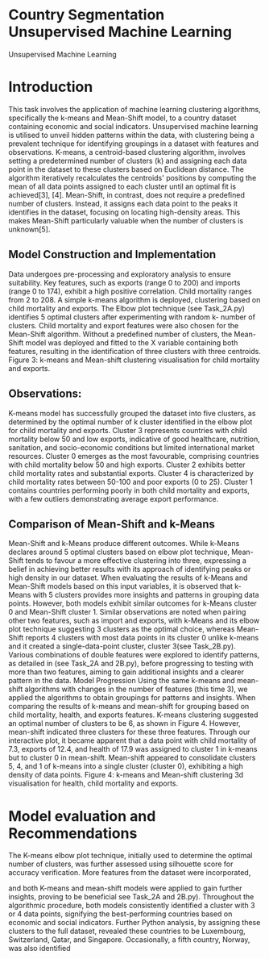 # Country Segmentation Unsupervised Machine Learning
Unsupervised Machine Learning
# Introduction
This task involves the application of machine learning clustering algorithms, specifically the k-means and Mean-Shift model, to a country dataset containing economic and social indicators. Unsupervised machine learning is utilised to unveil hidden patterns within the data, with clustering being a prevalent technique for identifying groupings in a dataset with features and observations.
K-means, a centroid-based clustering algorithm, involves setting a predetermined number of clusters (k) and assigning each data point in the dataset to these clusters based on Euclidean distance. The algorithm iteratively recalculates the centroids' positions by computing the mean of all data points assigned to each cluster until an optimal fit is achieved[3], [4]. Mean-Shift, in contrast, does not require a predefined number of clusters. Instead, it assigns each data point to the peaks it identifies in the dataset, focusing on locating high-density areas. This makes Mean-Shift particularly valuable when the number of clusters is unknown[5].
## Model Construction and Implementation
Data undergoes pre-processing and exploratory analysis to ensure suitability. Key features, such as exports (range 0 to 200) and imports (range 0 to 174), exhibit a high positive correlation. Child mortality ranges from 2 to 208. A simple k-means algorithm is deployed, clustering based on child mortality and exports. The Elbow plot technique (see Task_2A.py) identifies 5 optimal clusters after experimenting with random k- number of clusters. Child mortality and export features were also chosen for the Mean-Shift algorithm. Without a predefined number of clusters, the Mean-Shift model was deployed and fitted to the X variable containing both features, resulting in the identification of three clusters with three centroids.
Figure 3: k-means and Mean-shift clustering visualisation for child mortality and exports.
## Observations: 
K-means model has successfully grouped the dataset into five clusters, as determined by the optimal number of k cluster identified in the elbow plot for child mortality and exports. Cluster 3 represents countries with child mortality below 50 and low exports, indicative of good healthcare, nutrition, sanitation, and socio-economic conditions but limited international market resources. Cluster 0 emerges as the most favourable, comprising countries with child mortality below 50 and high exports. Cluster 2 exhibits better child mortality rates and substantial exports. Cluster 4 is characterized by child mortality rates between 50-100 and poor exports (0 to 25). Cluster 1 contains countries performing poorly in both child mortality and exports, with a few outliers demonstrating average export performance.
     
## Comparison of Mean-Shift and k-Means
Mean-Shift and k-Means produce different outcomes. While k-Means declares around 5 optimal clusters based on elbow plot technique, Mean-Shift tends to favour a more effective clustering into three, expressing a belief in achieving better results with its approach of identifying peaks or high density in our dataset.
When evaluating the results of k-Means and Mean-Shift models based on this input variables, it is observed that k-Means with 5 clusters provides more insights and patterns in grouping data points. However, both models exhibit similar outcomes for k-Means cluster 0 and Mean-Shift cluster 1. Similar observations are noted when pairing other two features, such as import and exports, with k-Means and its elbow plot technique suggesting 3 clusters as the optimal choice, whereas Mean-Shift reports 4 clusters with most data points in its cluster 0 unlike k-means and it created a single-data-point cluster, cluster 3(see Task_2B.py). Various combinations of double features were explored to identify patterns, as detailed in (see Task_2A and 2B.py), before progressing to testing with more than two features, aiming to gain additional insights and a clearer pattern in the data.
Model Progression
Using the same k-means and mean-shift algorithms with changes in the number of features (this time 3), we applied the algorithms to obtain groupings for patterns and insights. When comparing the results of k-means and mean-shift for grouping based on child mortality, health, and exports features. K-means clustering suggested an optimal number of clusters to be 6, as shown in Figure 4. However, mean-shift indicated three clusters for these three features. Through our interactive plot, it became apparent that a data point with child mortality of 7.3, exports of 12.4, and health of 17.9 was assigned to cluster 1 in k-means but to cluster 0 in mean-shift. Mean-shift appeared to consolidate clusters 5, 4, and 1 of k-means into a single cluster (cluster 0), exhibiting a high density of data points.
Figure 4: k-means and Mean-shift clustering 3d visualisation for health, child mortality and exports.
# Model evaluation and Recommendations
The K-means elbow plot technique, initially used to determine the optimal number of clusters, was further assessed using silhouette score for accuracy verification. More features from the dataset were incorporated,
    
and both K-means and mean-shift models were applied to gain further insights, proving to be beneficial see Task_2A and 2B.py). Throughout the algorithmic procedure, both models consistently identified a cluster with 3 or 4 data points, signifying the best-performing countries based on economic and social indicators. Further Python analysis, by assigning these clusters to the full dataset, revealed these countries to be Luxembourg, Switzerland, Qatar, and Singapore. Occasionally, a fifth country, Norway, was also identified
